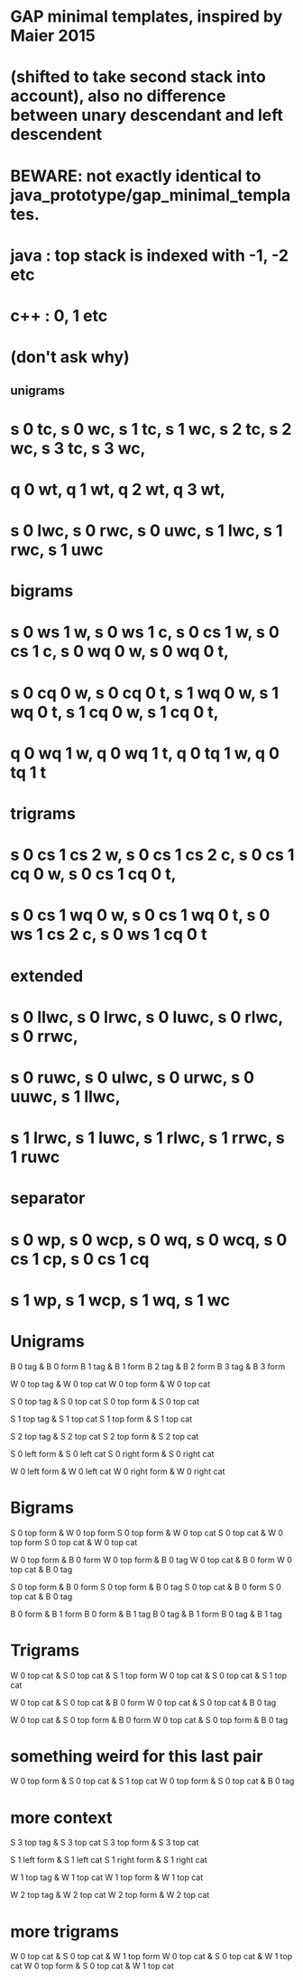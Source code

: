 # GAP minimal templates, inspired by Maier 2015
# (shifted to take second stack into account), also no difference between unary descendant and left descendent
# BEWARE: not exactly identical to java_prototype/gap_minimal_templates.
#    java : top stack is indexed with -1, -2 etc
#    c++  :                            0,  1 etc   
#       (don't ask why)
#####
## unigrams
#   s 0 tc, s 0 wc, s 1 tc, s 1 wc, s 2 tc, s 2 wc, s 3 tc, s 3 wc,
#   q 0 wt, q 1 wt, q 2 wt, q 3 wt,
#   s 0 lwc, s 0 rwc, s 0 uwc, s 1 lwc, s 1 rwc, s 1 uwc
# bigrams
#   s 0 ws 1 w, s 0 ws 1 c, s 0 cs 1 w, s 0 cs 1 c, s 0 wq 0 w, s 0 wq 0 t,
#   s 0 cq 0 w, s 0 cq 0 t, s 1 wq 0 w, s 1 wq 0 t, s 1 cq 0 w, s 1 cq 0 t,
#   q 0 wq 1 w, q 0 wq 1 t, q 0 tq 1 w, q 0 tq 1 t
# trigrams
#   s 0 cs 1 cs 2 w, s 0 cs 1 cs 2 c, s 0 cs 1 cq 0 w, s 0 cs 1 cq 0 t,
#   s 0 cs 1 wq 0 w, s 0 cs 1 wq 0 t, s 0 ws 1 cs 2 c, s 0 ws 1 cq 0 t
# extended
#   s 0 llwc, s 0 lrwc, s 0 luwc, s 0 rlwc, s 0 rrwc,
#   s 0 ruwc, s 0 ulwc, s 0 urwc, s 0 uuwc, s 1 llwc,
#   s 1 lrwc, s 1 luwc, s 1 rlwc, s 1 rrwc, s 1 ruwc
# separator
#   s 0 wp, s 0 wcp, s 0 wq, s 0 wcq, s 0 cs 1 cp, s 0 cs 1 cq
#   s 1 wp, s 1 wcp, s 1 wq, s 1 wc

# Unigrams
B 0 tag & B 0 form
B 1 tag & B 1 form
B 2 tag & B 2 form
B 3 tag & B 3 form

W 0 top tag & W 0 top cat
W 0 top form & W 0 top cat

S 0 top tag & S 0 top cat
S 0 top form & S 0 top cat

S 1 top tag & S 1 top cat
S 1 top form & S 1 top cat

S 2 top tag & S 2 top cat
S 2 top form & S 2 top cat

S 0 left form & S 0 left cat
S 0 right form & S 0 right cat

W 0 left form & W 0 left cat
W 0 right form & W 0 right cat

# Bigrams

S 0 top form & W 0 top form
S 0 top form & W 0 top cat
S 0 top cat & W 0 top form
S 0 top cat & W 0 top cat

W 0 top form & B 0 form
W 0 top form & B 0 tag
W 0 top cat & B 0 form
W 0 top cat & B 0 tag

S 0 top form & B 0 form
S 0 top form & B 0 tag
S 0 top cat & B 0 form
S 0 top cat & B 0 tag

B 0 form & B 1 form
B 0 form & B 1 tag
B 0 tag & B 1 form
B 0 tag & B 1 tag

# Trigrams

W 0 top cat & S 0 top cat & S 1 top form
W 0 top cat & S 0 top cat & S 1 top cat

W 0 top cat & S 0 top cat & B 0 form
W 0 top cat & S 0 top cat & B 0 tag

W 0 top cat & S 0 top form & B 0 form
W 0 top cat & S 0 top form & B 0 tag

# something weird for this last pair
W 0 top form & S 0 top cat & S 1 top cat
W 0 top form & S 0 top cat & B 0 tag



# more context

S 3 top tag & S 3 top cat
S 3 top form & S 3 top cat

S 1 left form & S 1 left cat
S 1 right form & S 1 right cat

W 1 top tag & W 1 top cat
W 1 top form & W 1 top cat

W 2 top tag & W 2 top cat
W 2 top form & W 2 top cat

# more trigrams

W 0 top cat & S 0 top cat & W 1 top form
W 0 top cat & S 0 top cat & W 1 top cat
W 0 top form & S 0 top cat & W 1 top cat
